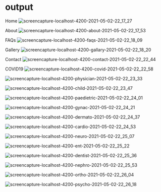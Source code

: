 # output

Home
![screencapture-localhost-4200-2021-05-02-22_17_27](https://user-images.githubusercontent.com/79576987/116821818-02305500-ab99-11eb-92a0-9fa101b7d68b.png)

About
![screencapture-localhost-4200-about-2021-05-02-22_17_53](https://user-images.githubusercontent.com/79576987/116821827-0fe5da80-ab99-11eb-8d3b-0de9feb69b67.png)

FAQs
![screencapture-localhost-4200-faqs-2021-05-02-22_18_09](https://user-images.githubusercontent.com/79576987/116821841-268c3180-ab99-11eb-9eaa-64cbb034a3c3.png)

Gallery
![screencapture-localhost-4200-gallary-2021-05-02-22_18_20](https://user-images.githubusercontent.com/79576987/116821847-3277f380-ab99-11eb-92f5-a3bae4ebd6df.png)

Contact
![screencapture-localhost-4200-contact-2021-05-02-22_22_44](https://user-images.githubusercontent.com/79576987/116821885-74089e80-ab99-11eb-9c26-926b7ea60dad.png)

COVID19
![screencapture-localhost-4200-covid-2021-05-02-22_22_58](https://user-images.githubusercontent.com/79576987/116821903-97334e00-ab99-11eb-8b60-20f543d7dca0.png)

![screencapture-localhost-4200-physician-2021-05-02-22_23_33](https://user-images.githubusercontent.com/79576987/116821911-a1ede300-ab99-11eb-9349-c1554db74242.png)

![screencapture-localhost-4200-child-2021-05-02-22_23_47](https://user-images.githubusercontent.com/79576987/116821914-a7e3c400-ab99-11eb-92a0-da0a2bc11ffc.png)

![screencapture-localhost-4200-paedietric-2021-05-02-22_24_01](https://user-images.githubusercontent.com/79576987/116821921-b3cf8600-ab99-11eb-8d22-a2d3e1dbde0d.png)

![screencapture-localhost-4200-gynac-2021-05-02-22_24_21](https://user-images.githubusercontent.com/79576987/116821926-bb8f2a80-ab99-11eb-866e-6196da219a3f.png)

![screencapture-localhost-4200-dermato-2021-05-02-22_24_37](https://user-images.githubusercontent.com/79576987/116821933-c649bf80-ab99-11eb-96de-a16e33f5d069.png)

![screencapture-localhost-4200-cardio-2021-05-02-22_24_53](https://user-images.githubusercontent.com/79576987/116821936-d06bbe00-ab99-11eb-8745-c10f8d5f8621.png)

![screencapture-localhost-4200-neuro-2021-05-02-22_25_07](https://user-images.githubusercontent.com/79576987/116821941-d9f52600-ab99-11eb-8a67-c6efb4c6263e.png)

![screencapture-localhost-4200-ent-2021-05-02-22_25_22](https://user-images.githubusercontent.com/79576987/116821953-e4172480-ab99-11eb-95a8-8ed2e9ed695d.png)

![screencapture-localhost-4200-dentist-2021-05-02-22_25_36](https://user-images.githubusercontent.com/79576987/116821962-eb3e3280-ab99-11eb-9c57-cf1b5aec3ae7.png)

![screencapture-localhost-4200-nephro-2021-05-02-22_25_53](https://user-images.githubusercontent.com/79576987/116821967-f2654080-ab99-11eb-944a-5f15e006fb56.png)

![screencapture-localhost-4200-ortho-2021-05-02-22_26_04](https://user-images.githubusercontent.com/79576987/116821972-fb561200-ab99-11eb-97e2-4c0293fc66c3.png)

![screencapture-localhost-4200-psycho-2021-05-02-22_26_18](https://user-images.githubusercontent.com/79576987/116821976-027d2000-ab9a-11eb-9d35-655cbec3317e.png)
